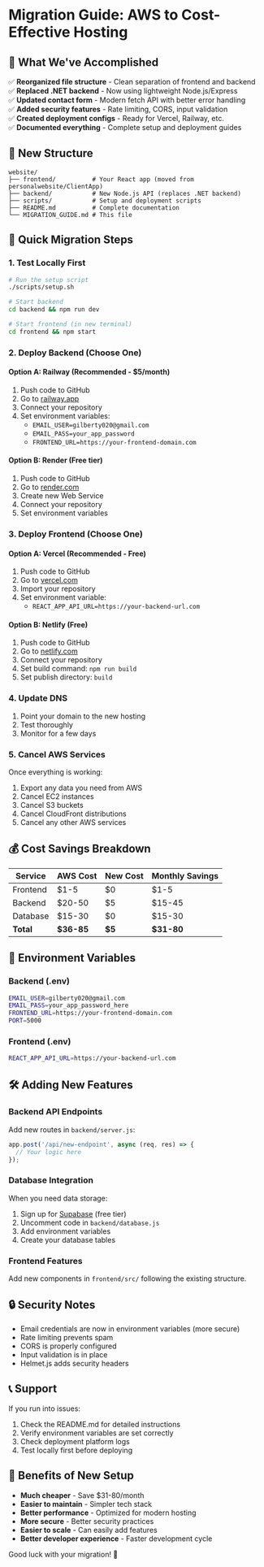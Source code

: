 # Migration Guide: AWS to Cost-Effective Hosting

## 🎯 What We've Accomplished

✅ **Reorganized file structure** - Clean separation of frontend and backend  
✅ **Replaced .NET backend** - Now using lightweight Node.js/Express  
✅ **Updated contact form** - Modern fetch API with better error handling  
✅ **Added security features** - Rate limiting, CORS, input validation  
✅ **Created deployment configs** - Ready for Vercel, Railway, etc.  
✅ **Documented everything** - Complete setup and deployment guides  

## 📁 New Structure

```
website/
├── frontend/          # Your React app (moved from personalwebsite/ClientApp)
├── backend/           # New Node.js API (replaces .NET backend)
├── scripts/           # Setup and deployment scripts
├── README.md          # Complete documentation
└── MIGRATION_GUIDE.md # This file
```

## 🚀 Quick Migration Steps

### 1. Test Locally First
```bash
# Run the setup script
./scripts/setup.sh

# Start backend
cd backend && npm run dev

# Start frontend (in new terminal)
cd frontend && npm start
```

### 2. Deploy Backend (Choose One)

#### Option A: Railway (Recommended - $5/month)
1. Push code to GitHub
2. Go to [railway.app](https://railway.app)
3. Connect your repository
4. Set environment variables:
   - `EMAIL_USER=gilberty020@gmail.com`
   - `EMAIL_PASS=your_app_password`
   - `FRONTEND_URL=https://your-frontend-domain.com`

#### Option B: Render (Free tier)
1. Push code to GitHub
2. Go to [render.com](https://render.com)
3. Create new Web Service
4. Connect your repository
5. Set environment variables

### 3. Deploy Frontend (Choose One)

#### Option A: Vercel (Recommended - Free)
1. Push code to GitHub
2. Go to [vercel.com](https://vercel.com)
3. Import your repository
4. Set environment variable:
   - `REACT_APP_API_URL=https://your-backend-url.com`

#### Option B: Netlify (Free)
1. Push code to GitHub
2. Go to [netlify.com](https://netlify.com)
3. Connect your repository
4. Set build command: `npm run build`
5. Set publish directory: `build`

### 4. Update DNS
1. Point your domain to the new hosting
2. Test thoroughly
3. Monitor for a few days

### 5. Cancel AWS Services
Once everything is working:
1. Export any data you need from AWS
2. Cancel EC2 instances
3. Cancel S3 buckets
4. Cancel CloudFront distributions
5. Cancel any other AWS services

## 💰 Cost Savings Breakdown

| Service | AWS Cost | New Cost | Monthly Savings |
|---------|----------|----------|-----------------|
| Frontend | $1-5 | $0 | $1-5 |
| Backend | $20-50 | $5 | $15-45 |
| Database | $15-30 | $0 | $15-30 |
| **Total** | **$36-85** | **$5** | **$31-80** |

## 🔧 Environment Variables

### Backend (.env)
```bash
EMAIL_USER=gilberty020@gmail.com
EMAIL_PASS=your_app_password_here
FRONTEND_URL=https://your-frontend-domain.com
PORT=5000
```

### Frontend (.env)
```bash
REACT_APP_API_URL=https://your-backend-url.com
```

## 🛠️ Adding New Features

### Backend API Endpoints
Add new routes in `backend/server.js`:
```javascript
app.post('/api/new-endpoint', async (req, res) => {
  // Your logic here
});
```

### Database Integration
When you need data storage:
1. Sign up for [Supabase](https://supabase.com) (free tier)
2. Uncomment code in `backend/database.js`
3. Add environment variables
4. Create your database tables

### Frontend Features
Add new components in `frontend/src/` following the existing structure.

## 🔒 Security Notes

- Email credentials are now in environment variables (more secure)
- Rate limiting prevents spam
- CORS is properly configured
- Input validation is in place
- Helmet.js adds security headers

## 📞 Support

If you run into issues:
1. Check the README.md for detailed instructions
2. Verify environment variables are set correctly
3. Check deployment platform logs
4. Test locally first before deploying

## 🎉 Benefits of New Setup

- **Much cheaper** - Save $31-80/month
- **Easier to maintain** - Simpler tech stack
- **Better performance** - Optimized for modern hosting
- **More secure** - Better security practices
- **Easier to scale** - Can easily add features
- **Better developer experience** - Faster development cycle

Good luck with your migration! 🚀 